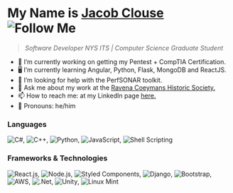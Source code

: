 # My Name is <a href="https://www.jacobpclouse.com/">Jacob Clouse</a> ![Follow Me](https://img.shields.io/github/followers/jacobpclouse.svg?style=social&label=Follow&maxAge=2592000)
> *Software Developer NYS ITS | Computer Science Graduate Student* 
<!--
**jacobpclouse/jacobpclouse** 1 is a ✨ _special_ ✨ repository because its `README.md` (this file) appears on your GitHub profile.
Link to the icons used below: https://dev.to/envoy_/150-badges-for-github-pnk
-->
- 🔭 I’m currently working on getting my Pentest + CompTIA Certification.
- 🖥️ I’m currently learning Angular, Python, Flask, MongoDB and ReactJS. 
- 📡 I’m looking for help with the PerfSONAR toolkit.
- 💬 Ask me about my work at the <a href="http://www.coeymanshistory.org/A/">Ravena Coeymans Historic Society.</a>
- 📫 How to reach me: at my LinkedIn page <a href="https://www.linkedin.com/in/jpclouse/">here.</a>
- 🖖 Pronouns: he/him


### Languages

![C#](https://img.shields.io/badge/C%23-239120?style=for-the-badge&logo=c-sharp&logoColor=white), ![C++](https://img.shields.io/badge/C%2B%2B-00599C?style=for-the-badge&logo=c%2B%2B&logoColor=white), ![Python](https://img.shields.io/badge/Python-14354C?style=for-the-badge&logo=python&logoColor=white), ![JavaScript](https://img.shields.io/badge/JavaScript-323330?style=for-the-badge&logo=javascript&logoColor=F7DF1E), ![Shell Scripting](https://img.shields.io/badge/Shell_Script-121011?style=for-the-badge&logo=gnu-bash&logoColor=white)

### Frameworks & Technologies
![React.js](https://img.shields.io/badge/React-20232A?style=for-the-badge&logo=react&logoColor=61DAFB), ![Node.js](https://img.shields.io/badge/Node.js-43853D?style=for-the-badge&logo=node.js&logoColor=white), ![Styled Components](https://img.shields.io/badge/styled--components-DB7093?style=for-the-badge&logo=styled-components&logoColor=white), ![Django](https://img.shields.io/badge/Django-092E20?style=for-the-badge&logo=django&logoColor=white), ![Bootstrap](https://img.shields.io/badge/Bootstrap-563D7C?style=for-the-badge&logo=bootstrap&logoColor=white), ![AWS](https://img.shields.io/badge/Amazon_AWS-232F3E?style=for-the-badge&logo=amazon-aws&logoColor=white), ![.Net](https://img.shields.io/badge/.NET-5C2D91?style=for-the-badge&logo=.net&logoColor=white), ![Unity](https://img.shields.io/badge/Unity-100000?style=for-the-badge&logo=unity&logoColor=white), ![Linux Mint](https://img.shields.io/badge/Linux_Mint-87CF3E?style=for-the-badge&logo=linux-mint&logoColor=white)

<!--
### GitHub Stats
<p align="center">
<a href="https://github.com/jacobpclouse">
 <img src="https://github-readme-stats.vercel.app/api?username=jacobpclouse&show_icons=true&hide=stars&hide_border=true" alt="Jacob's GitHub Stats" />
 <img src="https://github-readme-stats.vercel.app/api/top-langs/?username=jacobpclouse&layout=compact&hide_border=true" alt="Jacob's Language Stats" />
</a>
</p>
-->
